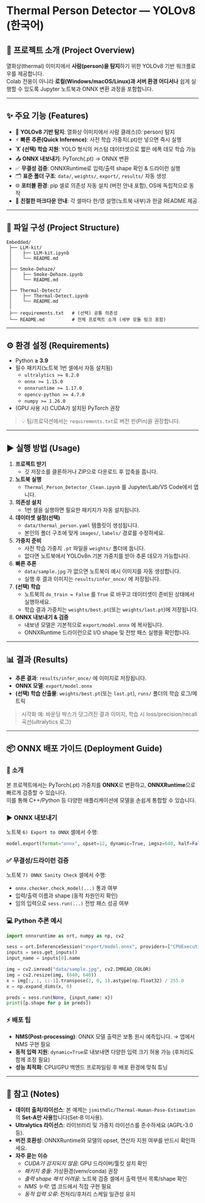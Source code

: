 # Thermal Person Detector — YOLOv8 (한국어)

## 📌 프로젝트 소개 (Project Overview)
열화상(thermal) 이미지에서 **사람(person)을 탐지**하기 위한 YOLOv8 기반 워크플로우를 제공합니다.  
Colab 전용이 아니라 **로컬(Windows/macOS/Linux)과 서버 환경 어디서나** 쉽게 실행할 수 있도록 Jupyter 노트북과 ONNX 변환 과정을 포함합니다.

---

## ✨ 주요 기능 (Features)
- 🔎 **YOLOv8 기반 탐지**: 열화상 이미지에서 사람 클래스(0: person) 탐지
- ⚡ **빠른 추론(Quick Inference)**: 사전 학습 가중치(.pt)만 넣으면 즉시 실행
- 🏋️ **(선택) 학습 지원**: YOLO 형식의 커스텀 데이터셋으로 짧은 에폭 데모 학습 가능
- 📤 **ONNX 내보내기**: PyTorch(.pt) → ONNX 변환
- ✅ **무결성 검증**: ONNXRuntime로 입력/출력 shape 확인 & 드라이런 실행
- 🗂️ **표준 폴더 구조**: `data/`, `weights/`, `export/`, `results/` 자동 생성
- 🌐 **포터블 환경**: pip 셀로 의존성 자동 설치 (버전 안내 포함), OS에 독립적으로 동작
- 📝 **친절한 마크다운 안내**: 각 셀마다 한/영 설명(노트북 내부)과 한글 README 제공

---

## 📁 파일 구성 (Project Structure)
```
Embedded/
 ├── LLM-kit/
 │    ├── LLM-kit.ipynb
 │    └── README.md
 │
 ├── Smoke-Dehaze/
 │    ├── Smoke-Dehaze.ipynb
 │    └── README.md
 │
 ├── Thermal-Detect/
 │    ├── Thermal-Detect.ipynb
 │    └── README.md
 │
 ├── requirements.txt   # (선택) 공통 의존성
 └── README.md          # 전체 프로젝트 소개 (세부 모듈 링크 포함)

```

---

## ⚙️ 환경 설정 (Requirements)
- Python **≥ 3.9**
- 필수 패키지(노트북 1번 셀에서 자동 설치됨)
  - `ultralytics >= 8.2.0`
  - `onnx >= 1.15.0`
  - `onnxruntime >= 1.17.0`
  - `opencv-python >= 4.7.0`
  - `numpy >= 1.26.0`
- (GPU 사용 시) CUDA가 설치된 PyTorch 권장

> 💡 팀/프로덕션에서는 `requirements.txt`로 버전 핀(Pin)을 권장합니다.

---

## ▶️ 실행 방법 (Usage)
1. **프로젝트 받기**
   - 깃 저장소를 클론하거나 ZIP으로 다운로드 후 압축을 풉니다.
2. **노트북 실행**
   - `Thermal_Person_Detector_Clean.ipynb` 를 Jupyter/Lab/VS Code에서 엽니다.
3. **의존성 설치**
   - 1번 셀을 실행하면 필요한 패키지가 자동 설치됩니다.
4. **데이터셋 설정(선택)**
   - `data/thermal_person.yaml` 템플릿이 생성됩니다.
   - 본인의 폴더 구조에 맞게 `images/`, `labels/` 경로를 수정하세요.
5. **가중치 준비**
   - 사전 학습 가중치 `.pt` 파일을 `weights/` 폴더에 둡니다.
   - 없다면 노트북에서 YOLOv8n 기본 가중치를 받아 추론 데모가 가능합니다.
6. **빠른 추론**
   - `data/sample.jpg` 가 없으면 노트북이 예시 이미지를 자동 생성합니다.
   - 실행 후 결과 이미지는 `results/infer_once/` 에 저장됩니다.
7. **(선택) 학습**
   - 노트북의 `do_train = False` 를 `True` 로 바꾸고 데이터셋이 준비된 상태에서 실행하세요.
   - 학습 결과 가중치는 `weights/best.pt`(또는 `weights/last.pt`)에 저장됩니다.
8. **ONNX 내보내기 & 검증**
   - 내보낸 모델은 기본적으로 `export/model.onnx` 에 복사됩니다.
   - ONNXRuntime 드라이런으로 I/O shape 및 전방 패스 실행을 확인합니다.

---

## 📊 결과 (Results)
- **추론 결과**: `results/infer_once/` 에 이미지로 저장됩니다.
- **ONNX 모델**: `export/model.onnx`
- **(선택) 학습 산출물**: `weights/best.pt`(또는 `last.pt`), `runs/` 폴더의 학습 로그/메트릭

> 시각화 예: 바운딩 박스가 덧그려진 결과 이미지, 학습 시 loss/precision/recall 곡선(ultralytics 로그)

---

## 📦 ONNX 배포 가이드 (Deployment Guide)

### 📌 소개
본 프로젝트에서는 PyTorch(.pt) 가중치를 **ONNX**로 변환하고, **ONNXRuntime**으로 빠르게 검증할 수 있습니다.  
이를 통해 C++/Python 등 다양한 애플리케이션에 모델을 손쉽게 통합할 수 있습니다.

### ▶️ ONNX 내보내기
노트북 `6) Export to ONNX` 셀에서 수행:
```python
model.export(format="onnx", opset=12, dynamic=True, imgsz=640, half=False)
```

### ✅ 무결성/드라이런 검증
노트북 `7) ONNX Sanity Check` 셀에서 수행:
- `onnx.checker.check_model(...)` 통과 여부
- 입력/출력 이름과 shape (동적 차원인지 확인)
- 임의 입력으로 `sess.run(...)` 전방 패스 성공 여부

### 💻 Python 추론 예시
```python
import onnxruntime as ort, numpy as np, cv2

sess = ort.InferenceSession("export/model.onnx", providers=["CPUExecutionProvider"])
inputs = sess.get_inputs()
input_name = inputs[0].name

img = cv2.imread("data/sample.jpg", cv2.IMREAD_COLOR)
img = cv2.resize(img, (640, 640))
x = img[:, :, ::-1].transpose(2, 0, 1).astype(np.float32) / 255.0
x = np.expand_dims(x, 0)

preds = sess.run(None, {input_name: x})
print([p.shape for p in preds])
```

### ⚡ 배포 팁
- **NMS(Post-processing)**: ONNX 모델 출력은 보통 원시 예측입니다. → 앱에서 NMS 구현 필요
- **동적 입력 지원**: `dynamic=True`로 내보내면 다양한 입력 크기 허용 가능 (후처리도 함께 조정 필요)
- **성능 최적화**: CPU/GPU 백엔드 프로파일링 후 배포 환경에 맞춰 튜닝

---

## 📝 참고 (Notes)
- **데이터 출처/라이선스**: 본 예제는 `jsmithdlc/Thermal-Human-Pose-Estimation`의 **Set-A만 사용**합니다(Set-B 미사용).  
- **Ultralytics 라이선스**: 라이브러리 및 가중치 라이선스를 준수하세요 (AGPL-3.0 등).  
- **버전 호환성**: ONNXRuntime와 모델의 opset, 연산자 지원 여부를 반드시 확인하세요.
- **자주 묻는 이슈**
  - *CUDA가 감지되지 않음*: GPU 드라이버/툴킷 설치 확인
  - *패키지 충돌*: 가상환경(venv/conda) 권장
  - *출력 shape 해석 어려움*: 노트북 검증 셀에서 출력 텐서 목록/shape 확인
  - *NMS 누락*: 앱 코드에서 직접 구현 필요
  - *동적 입력 오류*: 전처리/후처리 스케일 일관성 유지
